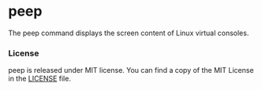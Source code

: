 # peep

The peep command displays the screen content of
Linux virtual consoles.

### License

peep is released under MIT license.
You can find a copy of the MIT License in the [LICENSE](./LICENSE) file.
